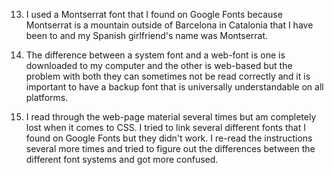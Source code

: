 
13.  I used a Montserrat font that I found on Google Fonts because Montserrat is a mountain outside of Barcelona in Catalonia that I have been to and my Spanish girlfriend's name was Montserrat.  

14.   The difference between a system font and a web-font is one is downloaded to my computer and the other is web-based but the problem with both they can sometimes not be read correctly and it is important to have a backup font that is universally understandable on all platforms.  

15.  I read through the web-page material several times but am completely lost when it comes to CSS.  I tried to link several different fonts that I found on Google Fonts but they didn't work.  I re-read the instructions several more times and tried to figure out the differences between the different font systems and got more confused.  
